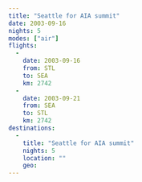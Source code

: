 ```yaml
---
title: "Seattle for AIA summit"
date: 2003-09-16
nights: 5
modes: ["air"]
flights:
  -
    date: 2003-09-16
    from: STL
    to: SEA
    km: 2742
  -
    date: 2003-09-21
    from: SEA
    to: STL
    km: 2742
destinations:
  -
    title: "Seattle for AIA summit"
    nights: 5
    location: ""
    geo:
---
```



